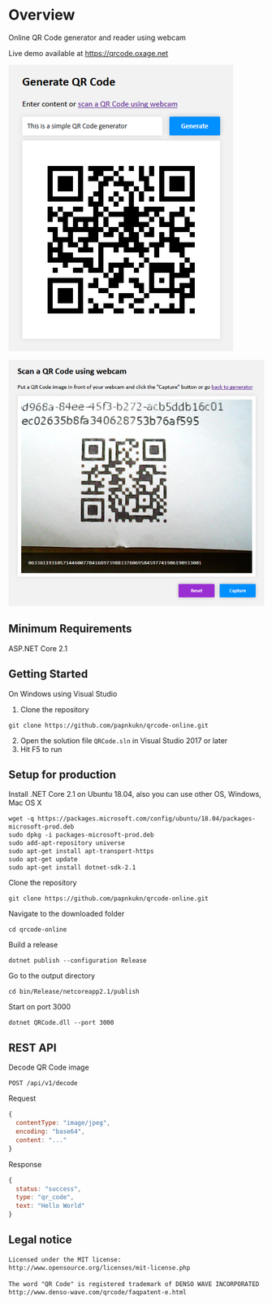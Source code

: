 # Overview

Online QR Code generator and reader using webcam

Live demo available at https://qrcode.oxage.net

![Screenshot of QR Code generator](https://raw.githubusercontent.com/papnkukn/qrcode-online/master/Wiki/generator.png)

![Screenshot of QR Code scanner](https://raw.githubusercontent.com/papnkukn/qrcode-online/master/Wiki/scanner.png)

## Minimum Requirements

ASP.NET Core 2.1

## Getting Started

On Windows using Visual Studio
1. Clone the repository
```
git clone https://github.com/papnkukn/qrcode-online.git
```
2. Open the solution file `QRCode.sln` in Visual Studio 2017 or later
3. Hit F5 to run

## Setup for production

Install .NET Core 2.1 on Ubuntu 18.04, also you can use other OS, Windows, Mac OS X
```
wget -q https://packages.microsoft.com/config/ubuntu/18.04/packages-microsoft-prod.deb
sudo dpkg -i packages-microsoft-prod.deb
sudo add-apt-repository universe
sudo apt-get install apt-transport-https
sudo apt-get update
sudo apt-get install dotnet-sdk-2.1
```

Clone the repository
```
git clone https://github.com/papnkukn/qrcode-online.git
```

Navigate to the downloaded folder
```
cd qrcode-online
```

Build a release
```
dotnet publish --configuration Release
```

Go to the output directory
```
cd bin/Release/netcoreapp2.1/publish
```

Start on port 3000
```
dotnet QRCode.dll --port 3000
```

## REST API

Decode QR Code image
```
POST /api/v1/decode
```

Request
```javascript
{
  contentType: "image/jpeg",
  encoding: "base64",
  content: "..."
}
```

Response
```javascript
{
  status: "success",
  type: "qr_code",
  text: "Hello World"
}
```

## Legal notice

```
Licensed under the MIT license:
http://www.opensource.org/licenses/mit-license.php

The word "QR Code" is registered trademark of DENSO WAVE INCORPORATED
http://www.denso-wave.com/qrcode/faqpatent-e.html
```